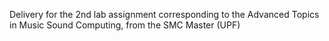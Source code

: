 Delivery for the 2nd lab assignment corresponding to the Advanced Topics in Music Sound Computing, from the SMC Master (UPF)
